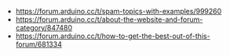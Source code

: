 - https://forum.arduino.cc/t/spam-topics-with-examples/999260
- https://forum.arduino.cc/t/about-the-website-and-forum-category/847480
- https://forum.arduino.cc/t/how-to-get-the-best-out-of-this-forum/681334
